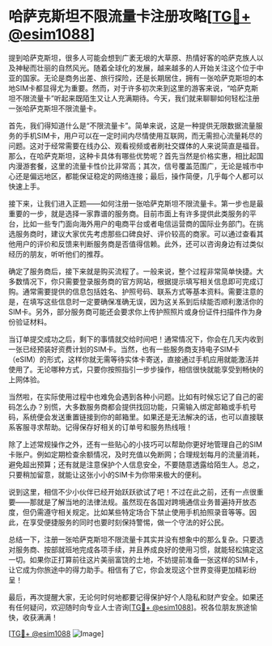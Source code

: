 # 哈萨克斯坦不限流量卡注册攻略[[TG💪+ @esim1088](https://t.me/s/esim1088)]

提到哈萨克斯坦，很多人可能会想到广袤无垠的大草原、热情好客的哈萨克族人以及神秘而壮丽的自然风光。随着全球化的发展，越来越多的人开始关注这个位于中亚的国家。无论是商务出差、旅行探险，还是长期居住，拥有一张哈萨克斯坦的本地SIM卡都显得尤为重要。然而，对于许多初次来到这里的游客来说，“哈萨克斯坦不限流量卡”听起来既陌生又让人充满期待。今天，我们就来聊聊如何轻松注册一张哈萨克斯坦不限流量卡。

首先，我们得知道什么是“不限流量卡”。简单来说，这是一种提供无限数据流量服务的手机SIM卡，用户可以在一定时间内尽情使用互联网，而无需担心流量耗尽的问题。这对于经常需要在线办公、观看视频或者刷社交媒体的人来说简直是福音。那么，在哈萨克斯坦，这种卡具体有哪些优势呢？首先当然是价格实惠，相比起国内漫游套餐，这里的流量卡性价比非常高；其次，信号覆盖范围广，无论是城市中心还是偏远地区，都能保证稳定的网络连接；最后，操作简便，几乎每个人都可以快速上手。

接下来，让我们进入正题——如何注册一张哈萨克斯坦不限流量卡。第一步也是最重要的一步，就是选择一家靠谱的服务商。目前市面上有许多提供此类服务的平台，比如一些专门面向海外用户的电商平台或者电信运营商的国际业务部门。在挑选服务商时，建议大家优先考虑那些口碑良好、评价较高的商家。可以通过查看其他用户的评价和反馈来判断服务商是否值得信赖。此外，还可以咨询身边有过类似经历的朋友，听听他们的推荐。

确定了服务商后，接下来就是购买流程了。一般来说，整个过程非常简单快捷。大多数情况下，你只需要登录服务商的官方网站，根据提示填写相关信息即可完成订购。通常需要提供的信息包括姓名、护照号码、联系方式等基本资料。需要注意的是，在填写这些信息时一定要确保准确无误，因为这关系到后续能否顺利激活你的SIM卡。另外，部分服务商可能还会要求你上传护照照片或身份证件扫描件作为身份验证材料。

当订单提交成功之后，剩下的事情就交给时间吧！通常情况下，你会在几天内收到一张已经预装好资费计划的SIM卡。当然，也有一些服务商支持电子SIM卡（eSIM）的形式，这样你就无需等待实体卡寄送，直接通过手机应用就能激活并使用了。无论哪种方式，只要你按照指引一步步操作，相信很快就能享受到畅快的上网体验。

当然啦，在实际使用过程中也难免会遇到各种小问题。比如有时候忘记了自己的密码怎么办？别慌，大多数服务商都会提供找回功能，只需输入绑定邮箱或手机号码，系统便会发送重置链接到你的邮箱里。如果还是无法解决的话，也可以直接联系客服寻求帮助。记得保存好相关的订单号和服务热线哦！

除了上述常规操作之外，还有一些贴心的小技巧可以帮助你更好地管理自己的SIM卡账户。例如定期检查余额情况，及时充值以免断网；合理规划每月的流量消耗，避免超出预算；还有就是注意保护个人信息安全，不要随意透露给陌生人。总之，只要稍加留意，就能让这张小小的SIM卡为你带来极大的便利。

说到这里，相信不少小伙伴已经开始跃跃欲试了吧！不过在此之前，还有一点很重要——那就是了解当地的法律法规。虽然现在各国对跨境通信业务普遍持开放态度，但仍需遵守相关规定。比如某些特定场合下禁止使用手机拍照录音等等。因此，在享受便捷服务的同时也要时刻保持警惕，做一个守法的好公民。

总结一下，注册一张哈萨克斯坦不限流量卡其实并没有想象中的那么复杂。只要选对服务商、按部就班地完成各项手续，并且养成良好的使用习惯，就能轻松搞定这一切。如果你正打算前往这片美丽富饶的土地，不妨提前准备一张这样的SIM卡，让它成为你旅途中的得力助手。相信有了它，你会发现这个世界变得更加精彩纷呈！

最后，再次提醒大家，无论何时何地都要记得保护好个人隐私和财产安全。如果还有任何疑问，欢迎随时向专业人士咨询[[TG💪+ @esim1088](https://t.me/s/esim1088)]。祝各位朋友旅途愉快，收获满满！

[[TG💪+ @esim1088](https://t.me/s/esim1088) ![Image](https://i.postimg.cc/4NQfJmqS/Snipaste-2025-05-13-00-14-12.png)]